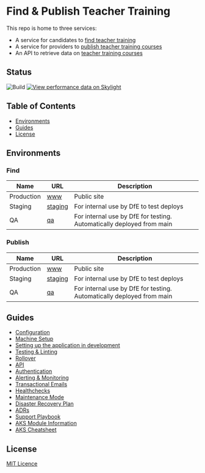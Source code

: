# Find & Publish Teacher Training

This repo is home to three services:

- A service for candidates to [find teacher training](https://www.find-postgraduate-teacher-training.service.gov.uk)
- A service for providers to [publish teacher training courses](https://www.publish-teacher-training-courses.service.gov.uk)
- An API to retrieve data on [teacher training courses](https://api.publish-teacher-training-courses.service.gov.uk/)

## Status

![Build](https://github.com/DFE-Digital/publish-teacher-training/workflows/Build/badge.svg)
[![View performance data on Skylight](https://badges.skylight.io/status/NXAwzyZjkp2m.svg?token=JaYZey50Y8gfC00RvzkcrDz5OP-SwiBSTtbhkMw1KIs)](https://www.skylight.io/app/applications/NXAwzyZjkp2m)

## Table of Contents

- [Environments](#environments)
- [Guides](#guides)
- [License](#license)

## Environments

### Find

| Name        | URL                                                                    | Description
| ----------- | ---------------------------------------------------------------------- | ------------------------------------------------------------------------------
| Production  | [www](https://www.find-postgraduate-teacher-training.service.gov.uk)   | Public site
| Staging     | [staging](https://staging.find-postgraduate-teacher-training.service.gov.uk)| For internal use by DfE to test deploys
| QA          | [qa](https://qa.find-teacher-training-courses.service.gov.uk)     | For internal use by DfE for testing. Automatically deployed from main

### Publish

| Name        | URL                                                                | Description
| ----------- | ------------------------------------------------------------------ | ---------------------------------------------------------------------
| Production  | [www](https://www.publish-teacher-training-courses.service.gov.uk) | Public site
| Staging     | [staging](https://staging.publish-teacher-training-courses.service.gov.uk) | For internal use by DfE to test deploys
| QA          | [qa](https://qa.publish-teacher-training-courses.service.gov.uk)  | For internal use by DfE for testing. Automatically deployed from main

## Guides

- [Configuration](/guides/configuration.md)
- [Machine Setup](/guides/machine-setup.md)
- [Setting up the application in development](/guides/setup-development.md)
- [Testing & Linting](/guides/testing.md)
- [Rollover](/guides/rollover.md)
- [API](/guides/api.md)
- [Authentication](/guides/authentication.md)
- [Alerting & Monitoring](/guides/alerting_and_monitoring.md)
- [Transactional Emails](/guides/emails.md)
- [Healthchecks](/guides/healthcheck_and_ping_endpoints.md)
- [Maintenance Mode](/guides/maintenance-mode.md)
- [Disaster Recovery Plan](/guides/disaster-recovery.md)
- [ADRs](/guides/adr/index.md)
- [Support Playbook](/guides/support_playbook.md)
- [AKS Module Information](/guides/aks_modules.md)
- [AKS Cheatsheet](/guides/aks-cheatsheet.md)

## License

[MIT Licence](LICENCE)
